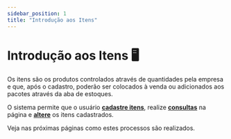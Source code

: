 ```yaml
---
sidebar_position: 1
title: "Introdução aos Itens"
---
```


# Introdução aos Itens :desktop_computer:

Os itens são os produtos controlados através de quantidades pela empresa e que, após o cadastro, poderão ser colocados à venda ou adicionados aos pacotes através da aba de estoques.

O sistema permite que o usuário **[cadastre itens](./create_items.md)**, realize **[consultas](./list.md)** na página e **[altere](./actions.md)** os itens cadastrados.

Veja nas próximas páginas como estes processos são realizados.
